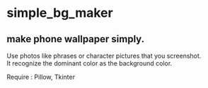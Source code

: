 # simple_bg_maker
## make phone wallpaper simply.
Use photos like phrases or character pictures that you screenshot.\
It recognize the dominant color as the background color.

Require : Pillow, Tkinter
